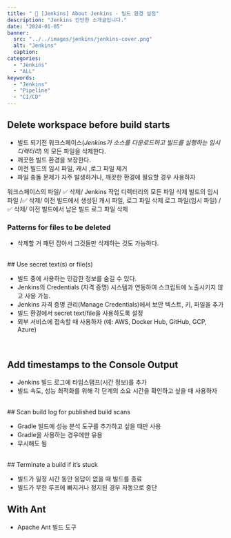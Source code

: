 ```yaml
---
title: " 💬 [Jenkins] About Jenkins - 빌드 환경 설정"
description: "Jenkins 간단한 소개글입니다."
date: "2024-01-05"
banner:
  src: "../../images/jenkins/jenkins-cover.png"
  alt: "Jenkins"
  caption: 
categories:
  - "Jenkins"
  - "ALL"
keywords:
  - "Jenkins"
  - "Pipeline"
  - "CI/CD"
---
```


## Delete workspace before build starts

* 빌드 되기전 워크스페이스(<span style="">*Jenkins가 소스를 다운로드하고 빌드를 실행하는 임시 디렉터리*</span>) 의 모든 파일을 삭제한다.
* 깨끗한 빌드 환경을 보장한다.
* 이전 빌드의 임시 파일, 캐시 ,로그 파일 제거
* 파일 충돌 문제가 자주 발생하거나, 깨끗한 환경에 필요할 경우 사용하자

워크스페이스의 파일/	✅ 삭제/	Jenkins 작업 디렉터리의 모든 파일 삭제
빌드의 임시 파일	/✅ 삭제/	이전 빌드에서 생성된 캐시 파일, 로그 파일 삭제
로그 파일(임시 파일)	/✅ 삭제/	이전 빌드에서 남은 빌드 로그 파일 삭제

### Patterns for files to be deleted

* 삭제할 거 패턴 잡아서 그것들만 삭제하는 것도 가능하다.

<br>
## Use secret text(s) or file(s)

* 빌드 중에 사용하는 민감한 정보를 숨길 수 있다.
* Jenkins의 Credentials (자격 증명) 시스템과 연동하여 스크립트에 노출시키지 않고 사용 가능.
* Jenkins 자격 증명 관리(Manage Credentials)에서 보안 텍스트, 키, 파일을 추가
* 빌드 환경에서 secret text/file을 사용하도록 설정
* 외부 서비스에 접속할 때 사용하자 (예: AWS, Docker Hub, GitHub, GCP, Azure)
<br>

## Add timestamps to the Console Output

* Jenkins 빌드 로그에 타임스탬프(시간 정보)를 추가
* 빌드 속도, 성능 최적화를 위해 각 단계의 소요 시간을 확인하고 싶을 때 사용하자

<br>
## Scan build log for published build scans

* Gradle 빌드에 성능 분석 도구를 추가하고 싶을 때만 사용
* Gradle을 사용하는 경우에만 유용
* 무시해도 됨

<br>
## Terminate a build if it’s stuck

* 빌드가 일정 시간 동안 응답이 없을 때 빌드를 종료
* 빌드가 무한 루프에 빠지거나 정지된 경우 자동으로 중단

## With Ant

* Apache Ant 빌드 도구